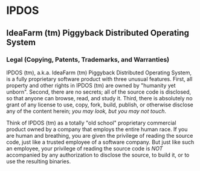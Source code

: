 
# IPDOS

## IdeaFarm (tm) Piggyback Distributed Operating System

### Legal (Copying, Patents, Trademarks, and Warranties)

IPDOS (tm), a.k.a. IdeaFarm (tm) Piggyback Distributed Operating System, is a fully proprietary software product with three unusual features.
First, all property and other rights in IPDOS (tm) are owned by "humanity yet unborn".
Second, there are no secrets; all of the source code is disclosed, so that anyone can browse, read, and study it.
Third, there is absolutely no grant of any license to use, copy, fork, build, publish, or otherwise disclose any of the content herein; *you may look, but you may not touch*.

Think of IPDOS (tm) as a totally "old school" proprietary commercial product owned by a company that employs the entire human race.
If you are human and breathing, you are given the privilege of reading the source code, just like a trusted employee of a software company.
But just like such an employee, your privilege of reading the source code is *NOT* accompanied by any authorization to disclose the source, to build it, or to use the resulting binaries.
